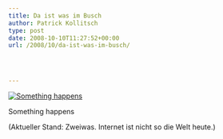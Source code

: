 ```yaml
---
title: Da ist was im Busch
author: Patrick Kollitsch
type: post
date: 2008-10-10T11:27:52+00:00
url: /2008/10/da-ist-was-im-busch/




---
```

<div class="flickr">
  <a href="http://www.flickr.com/photos/schreibblogade/2930667198/" title="Something happens"><img src="//farm4.static.flickr.com/3052/2930667198_79bf59a7e2.jpg" alt="Something happens" /></a></p> 
  
  <p>
    Something happens
  </p>
</div>

(Aktueller Stand: Zweiwas. Internet ist nicht so die Welt heute.)